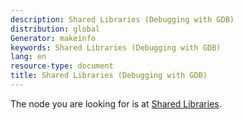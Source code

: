 ```yaml
---
description: Shared Libraries (Debugging with GDB)
distribution: global
Generator: makeinfo
keywords: Shared Libraries (Debugging with GDB)
lang: en
resource-type: document
title: Shared Libraries (Debugging with GDB)
---
```

The node you are looking for is at [Shared Libraries](Files.html#Shared-Libraries).
